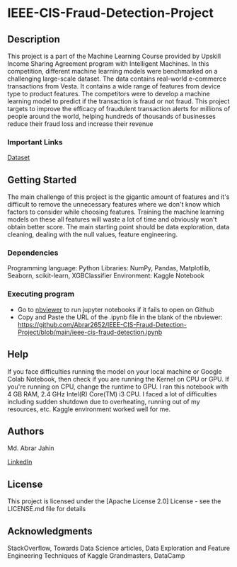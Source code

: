 # IEEE-CIS-Fraud-Detection-Project

## Description
This project is a part of the Machine Learning Course provided by Upskill Income Sharing Agreement program with Intelligent Machines. 
In this competition, different machine learning models were benchmarked on a challenging large-scale dataset. The data contains real-world e-commerce transactions from Vesta. It contains a wide range of features from device type to product features. The competitors were to develop a machine learning model to predict if the transaction is fraud or not fraud. This project targets to improve the efficacy of fraudulent transaction alerts for millions of people around the world, helping hundreds of thousands of businesses reduce their fraud loss and increase their revenue

### Important Links
[Dataset](https://www.kaggle.com/c/ieee-fraud-detection/data)

## Getting Started
The main challenge of this project is the gigantic amount of features and it's difficult to remove the unnecessary features where we don't know which factors to consider while choosing features. Training the machine learning models on these all features will waste a lot of time and obviously won't obtain better score. The main starting point should be data exploration, data cleaning, dealing with the null values, feature engineering.

### Dependencies

Programming language: Python
Libraries: NumPy, Pandas, Matplotlib, Seaborn, scikit-learn, XGBClassifier
Environment: Kaggle Notebook

### Executing program

* Go to [nbviewer](https://nbviewer.jupyter.org/) to run jupyter notebooks if it fails to open on Github
* Copy and Paste the URL of the .ipynb file in the blank of the nbviewer: https://github.com/Abrar2652/IEEE-CIS-Fraud-Detection-Project/blob/main/ieee-cis-fraud-detection.ipynb

## Help

If you face difficulties running the model on your local machine or Google Colab Notebook, then check if you are running the Kernel on CPU or GPU. If you're running on CPU, change the runtime to GPU. I ran this notebook with 4 GB RAM, 2.4 GHz Intel(R) Core(TM) i3 CPU. I faced a lot of difficulties including sudden shutdown due to overheating, running out of my resources, etc. Kaggle environment worked well for me.

## Authors

Md. Abrar Jahin

[LinkedIn](https://www.linkedin.com/in/md-abrar-jahin-9a026018b/)


## License

This project is licensed under the [Apache License 2.0] License - see the LICENSE.md file for details

## Acknowledgments

StackOverflow, Towards Data Science articles, Data Exploration and Feature Engineering Techniques of Kaggle Grandmasters, DataCamp
